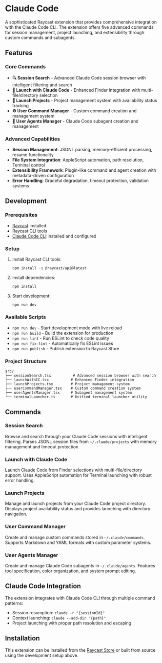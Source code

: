 # Claude Code

A sophisticated Raycast extension that provides comprehensive integration with the Claude Code CLI. The extension offers five advanced commands for session management, project launching, and extensibility through custom commands and subagents.

## Features

### Core Commands

- **🔍 Session Search** - Advanced Claude Code session browser with intelligent filtering and search
- **🚀 Launch with Claude Code** - Enhanced Finder integration with multi-file/directory selection
- **📁 Launch Projects** - Project management system with availability status tracking
- **⚙️ User Command Manager** - Custom command creation and management system
- **🤖 User Agents Manager** - Claude Code subagent creation and management

### Advanced Capabilities

- **Session Management**: JSONL parsing, memory-efficient processing, resume functionality
- **File System Integration**: AppleScript automation, path resolution, Terminal control
- **Extensibility Framework**: Plugin-like command and agent creation with metadata-driven configuration
- **Error Handling**: Graceful degradation, timeout protection, validation systems

## Development

### Prerequisites

- [Raycast](https://raycast.com) installed
- Raycast CLI tools
- [Claude Code CLI](https://claude.ai/code) installed and configured

### Setup

1. Install Raycast CLI tools:
   ```bash
   npm install -g @raycast/api@latest
   ```

2. Install dependencies:
   ```bash
   npm install
   ```

3. Start development:
   ```bash
   npm run dev
   ```

### Available Scripts

- `npm run dev` - Start development mode with live reload
- `npm run build` - Build the extension for production
- `npm run lint` - Run ESLint to check code quality
- `npm run fix-lint` - Automatically fix ESLint issues
- `npm run publish` - Publish extension to Raycast Store

### Project Structure

```
src/
├── sessionSearch.tsx          # Advanced session browser with search
├── launchWithCC.tsx          # Enhanced Finder integration
├── launchProjects.tsx        # Project management system
├── userCommandManager.tsx    # Custom command creation system
├── userAgentsManager.tsx     # Subagent management system
└── terminalLauncher.ts       # Unified terminal launcher utility
```

## Commands

### Session Search
Browse and search through your Claude Code sessions with intelligent filtering. Parses JSONL session files from `~/.claude/projects` with memory management and timeout protection.

### Launch with Claude Code
Launch Claude Code from Finder selections with multi-file/directory support. Uses AppleScript automation for Terminal launching with robust error handling.

### Launch Projects
Manage and launch projects from your Claude Code project directory. Displays project availability status and provides launching with directory navigation.

### User Command Manager
Create and manage custom commands stored in `~/.claude/commands`. Supports Markdown and YAML formats with custom parameter systems.

### User Agents Manager
Create and manage Claude Code subagents in `~/.claude/agents`. Features tool specification, color organization, and system prompt editing.

## Claude Code Integration

The extension integrates with Claude Code CLI through multiple command patterns:

- Session resumption: `claude -r "{sessionId}"`
- Context launching: `claude --add-dir "{path}"`
- Project launching with proper path resolution and escaping

## Installation

This extension can be installed from the [Raycast Store](https://raycast.com/store) or built from source using the development setup above.